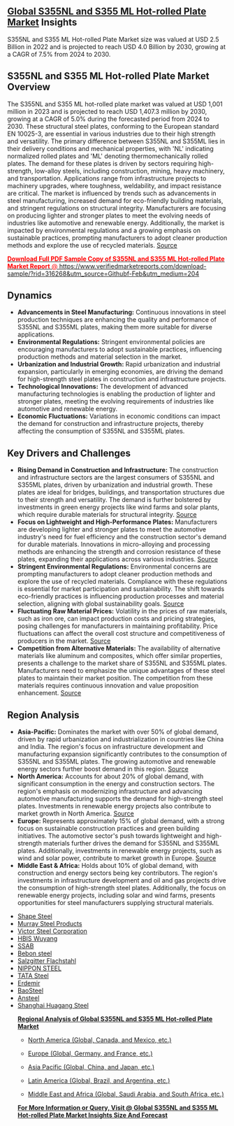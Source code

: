 <h2><a href="https://www.verifiedmarketreports.com/download-sample/?rid=316268&amp;utm_source=Githubf&amp;utm_medium=204" target="_blank">Global S355NL and S355 ML Hot-rolled Plate Market</a> Insights</h2><p>S355NL and S355 ML Hot-rolled Plate Market size was valued at USD 2.5 Billion in 2022 and is projected to reach USD 4.0 Billion by 2030, growing at a CAGR of 7.5% from 2024 to 2030.</p><p> <h2>S355NL and S355 ML Hot-rolled Plate Market Overview</h2> <p>The S355NL and S355 ML hot-rolled plate market was valued at USD 1,001 million in 2023 and is projected to reach USD 1,407.3 million by 2030, growing at a CAGR of 5.0% during the forecasted period from 2024 to 2030. These structural steel plates, conforming to the European standard EN 10025-3, are essential in various industries due to their high strength and versatility. The primary difference between S355NL and S355ML lies in their delivery conditions and mechanical properties, with 'NL' indicating normalized rolled plates and 'ML' denoting thermomechanically rolled plates. The demand for these plates is driven by sectors requiring high-strength, low-alloy steels, including construction, mining, heavy machinery, and transportation. Applications range from infrastructure projects to machinery upgrades, where toughness, weldability, and impact resistance are critical. The market is influenced by trends such as advancements in steel manufacturing, increased demand for eco-friendly building materials, and stringent regulations on structural integrity. Manufacturers are focusing on producing lighter and stronger plates to meet the evolving needs of industries like automotive and renewable energy. Additionally, the market is impacted by environmental regulations and a growing emphasis on sustainable practices, prompting manufacturers to adopt cleaner production methods and explore the use of recycled materials. <a href="https://www.verifiedmarketreports.com/product/s355nl-and-s355-ml-hot-rolled-plate-market/">Source</a></p> <p><a href="https://www.verifiedmarketreports.com/product/s355nl-and-s355-ml-hot-rolled-plate-market/"><p><span class=""><span style="color: #ff0000;"><strong>Download Full PDF Sample Copy of S355NL and S355 ML Hot-rolled Plate Market Report</strong> @ </span><a href="https://www.verifiedmarketreports.com/download-sample/?rid=316268&amp;utm_source=Githubf-Feb&amp;utm_medium=204" target="_blank">https://www.verifiedmarketreports.com/download-sample/?rid=316268&amp;utm_source=Githubf-Feb&amp;utm_medium=204</a></span></p></a></p> <h2>Dynamics</h2> <ul> <li><strong>Advancements in Steel Manufacturing:</strong> Continuous innovations in steel production techniques are enhancing the quality and performance of S355NL and S355ML plates, making them more suitable for diverse applications.</li> <li><strong>Environmental Regulations:</strong> Stringent environmental policies are encouraging manufacturers to adopt sustainable practices, influencing production methods and material selection in the market.</li> <li><strong>Urbanization and Industrial Growth:</strong> Rapid urbanization and industrial expansion, particularly in emerging economies, are driving the demand for high-strength steel plates in construction and infrastructure projects.</li> <li><strong>Technological Innovations:</strong> The development of advanced manufacturing technologies is enabling the production of lighter and stronger plates, meeting the evolving requirements of industries like automotive and renewable energy.</li> <li><strong>Economic Fluctuations:</strong> Variations in economic conditions can impact the demand for construction and infrastructure projects, thereby affecting the consumption of S355NL and S355ML plates.</li> </ul> <h2>Key Drivers and Challenges</h2> <ul> <li><strong>Rising Demand in Construction and Infrastructure:</strong> The construction and infrastructure sectors are the largest consumers of S355NL and S355ML plates, driven by urbanization and industrial growth. These plates are ideal for bridges, buildings, and transportation structures due to their strength and versatility. The demand is further bolstered by investments in green energy projects like wind farms and solar plants, which require durable materials for structural integrity. <a href="https://www.verifiedmarketreports.com/product/s355nl-and-s355-ml-hot-rolled-plate-market/">Source</a></li> <li><strong>Focus on Lightweight and High-Performance Plates:</strong> Manufacturers are developing lighter and stronger plates to meet the automotive industry's need for fuel efficiency and the construction sector's demand for durable materials. Innovations in micro-alloying and processing methods are enhancing the strength and corrosion resistance of these plates, expanding their applications across various industries. <a href="https://www.verifiedmarketreports.com/product/s355nl-and-s355-ml-hot-rolled-plate-market/">Source</a></li> <li><strong>Stringent Environmental Regulations:</strong> Environmental concerns are prompting manufacturers to adopt cleaner production methods and explore the use of recycled materials. Compliance with these regulations is essential for market participation and sustainability. The shift towards eco-friendly practices is influencing production processes and material selection, aligning with global sustainability goals. <a href="https://www.verifiedmarketreports.com/product/s355nl-and-s355-ml-hot-rolled-plate-market/">Source</a></li> <li><strong>Fluctuating Raw Material Prices:</strong> Volatility in the prices of raw materials, such as iron ore, can impact production costs and pricing strategies, posing challenges for manufacturers in maintaining profitability. Price fluctuations can affect the overall cost structure and competitiveness of producers in the market. <a href="https://dataintelo.com/report/global-low-alloy-high-strength-structural-steel-plate-market">Source</a></li> <li><strong>Competition from Alternative Materials:</strong> The availability of alternative materials like aluminum and composites, which offer similar properties, presents a challenge to the market share of S355NL and S355ML plates. Manufacturers need to emphasize the unique advantages of these steel plates to maintain their market position. The competition from these materials requires continuous innovation and value proposition enhancement. <a href="https://dataintelo.com/report/global-low-alloy-high-strength-structural-steel-plate-market">Source</a></li> </ul> <h2>Region Analysis</h2> <ul> <li><strong>Asia-Pacific:</strong> Dominates the market with over 50% of global demand, driven by rapid urbanization and industrialization in countries like China and India. The region's focus on infrastructure development and manufacturing expansion significantly contributes to the consumption of S355NL and S355ML plates. The growing automotive and renewable energy sectors further boost demand in this region. <a href="https://www.globalgrowthinsights.com/market-reports/steel-plate-market-104317">Source</a></li> <li><strong>North America:</strong> Accounts for about 20% of global demand, with significant consumption in the energy and construction sectors. The region's emphasis on modernizing infrastructure and advancing automotive manufacturing supports the demand for high-strength steel plates. Investments in renewable energy projects also contribute to market growth in North America. <a href="https://www.globalgrowthinsights.com/market-reports/steel-plate-market-104317">Source</a></li> <li><strong>Europe:</strong> Represents approximately 15% of global demand, with a strong focus on sustainable construction practices and green building initiatives. The automotive sector's push towards lightweight and high-strength materials further drives the demand for S355NL and S355ML plates. Additionally, investments in renewable energy projects, such as wind and solar power, contribute to market growth in Europe. <a href="https://www.globalgrowthinsights.com/market-reports/steel-plate-market-104317">Source</a></li> <li><strong>Middle East & Africa:</strong> Holds about 10% of global demand, with construction and energy sectors being key contributors. The region's investments in infrastructure development and oil and gas projects drive the consumption of high-strength steel plates. Additionally, the focus on renewable energy projects, including solar and wind farms, presents opportunities for steel manufacturers supplying structural materials. <a href="</p><p><strong>Top Global S355NL and S355 ML Hot-rolled Plate Market Companies</strong></p><div data-test-id=""><p><li>Shape Steel</li><li> Murray Steel Products</li><li> Victor Steel Corporation</li><li> HBIS Wuyang</li><li> SSAB</li><li> Bebon steel</li><li> Salzgitter Flachstahl</li><li> NIPPON STEEL</li><li> TATA Steel</li><li> Erdemir</li><li> BaoSteel</li><li> Ansteel</li><li> Shanghai Huagang Steel</li></p><div><strong>Regional Analysis of&nbsp;Global S355NL and S355 ML Hot-rolled Plate Market</strong></div><ul><li dir="ltr"><p dir="ltr">North America&nbsp;(Global, Canada, and Mexico, etc.)</p></li><li dir="ltr"><p dir="ltr">Europe (Global, Germany, and France, etc.)</p></li><li dir="ltr"><p dir="ltr">Asia Pacific&nbsp;(Global, China, and Japan, etc.)</p></li><li dir="ltr"><p dir="ltr">Latin America&nbsp;(Global, Brazil, and Argentina, etc.)</p></li><li dir="ltr">Middle East and Africa&nbsp;(Global, Saudi Arabia, and South Africa, etc.)</li></ul><p><strong>For More Information or Query, Visit @&nbsp;</strong><strong><a href="https://www.verifiedmarketreports.com/product/s355nl-and-s355-ml-hot-rolled-plate-market/?utm_source=Githubf&amp;utm_medium=204" target="_blank">Global S355NL and S355 ML Hot-rolled Plate Market Insights Size And Forecast</a></strong></p></div>
